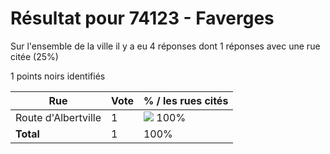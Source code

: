 # Résultat pour 74123 - Faverges

Sur l'ensemble de la ville il y a eu 4 réponses dont 1 réponses avec une rue citée (25%)

1 points noirs identifiés

| Rue | Vote | % / les rues cités|
|-----|------|-------------------|
| Route d'Albertville | 1 | <img src="../../img/bar_100.gif" />&nbsp;100%|
| **Total** | 1 | 100%|
